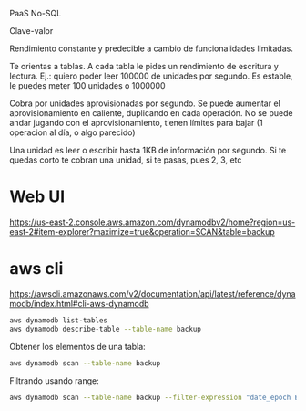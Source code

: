 PaaS No-SQL

Clave-valor

Rendimiento constante y predecible a cambio de funcionalidades limitadas.

Te orientas a tablas. A cada tabla le pides un rendimiento de escritura y lectura.
Ej.: quiero poder leer 100000 de unidades por segundo.
Es estable, le puedes meter 100 unidades o 1000000

Cobra por unidades aprovisionadas por segundo.
Se puede aumentar el aprovisionamiento en caliente, duplicando en cada operación.
No se puede andar jugando con el aprovisionamiento, tienen límites para bajar (1 operacion al día, o algo parecido)

Una unidad es leer o escribir hasta 1KB de información por segundo. Si te quedas corto te cobran una unidad, si te pasas, pues 2, 3, etc

# Web UI

<https://us-east-2.console.aws.amazon.com/dynamodbv2/home?region=us-east-2#item-explorer?maximize=true&operation=SCAN&table=backup>

# aws cli

<https://awscli.amazonaws.com/v2/documentation/api/latest/reference/dynamodb/index.html#cli-aws-dynamodb>

```bash
aws dynamodb list-tables
aws dynamodb describe-table --table-name backup
```

Obtener los elementos de una tabla:

```bash
aws dynamodb scan --table-name backup
```

Filtrando usando range:

```bash
aws dynamodb scan --table-name backup --filter-expression "date_epoch BETWEEN :start AND :end" --expression-attribute-values "{\":start\":{\"N\":\"$(date -d 2024-09-19 +%s)\"},\":end\":{\"N\":\"$(date -d 2024-09-20 +%s)\"}}"
```
